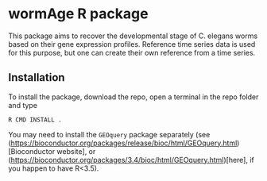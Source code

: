 # wormAge R package


This package aims to recover the developmental stage of C. elegans worms based on their gene expression profiles.
Reference time series data is used for this purpose, but one can create their own reference from a time series.

## Installation

To install the package, download the repo, open a terminal in the repo folder and type
```
R CMD INSTALL .
```

You may need to install the `GEOquery` package separately (see (https://bioconductor.org/packages/release/bioc/html/GEOquery.html)[Bioconductor website], or (https://bioconductor.org/packages/3.4/bioc/html/GEOquery.html)[here], if you happen to have R<3.5).


